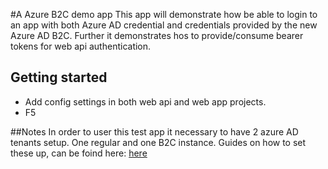 #A Azure B2C demo app
This app will demonstrate how be able to login to an app with both Azure AD credential and credentials provided by the new Azure AD B2C. Further it demonstrates hos to provide/consume bearer tokens for web api authentication.

## Getting started
* Add config settings in both web api and web app projects.
* F5

##Notes
In order to user this test app it necessary to have 2 azure AD tenants setup. One regular and one B2C instance. Guides on how to set these up, can be foind here:
[here](https://azure.microsoft.com/en-us/documentation/services/active-directory-b2c/)

